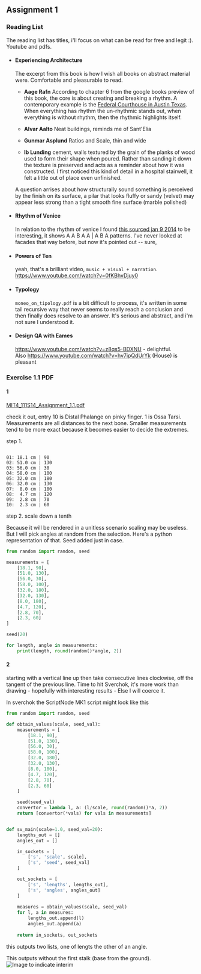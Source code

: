 ## Assignment 1

### Reading List 

The reading list has titles, i'll focus on what can be read for free and legit :). Youtube and pdfs. 

- #### Experiencing Architecture
  The excerpt from this book is how I wish all books on abstract material were. Comfortable and pleasurable to read. 

  - **Aage Rafn** 
  According to chapter 6 from the google books preview of this book, the core is about creating and breaking a rhythm. A contemporary example is the [Federal Courthouse in Austin Texas](http://en.wikipedia.org/wiki/Austin,_Texas#mediaviewer/File:Federal_Courthouse,_Austin,_TX_IMG_6339.JPG). When everything has rhythm the un-rhythmic stands out, when everything is without rhythm, then the rhythmic highlights itself.

  - **Alvar Aalto**
  Neat buildings, reminds me of Sant'Elia

  - **Gunmar Asplund**
  Ratios and Scale, thin and wide

  - **Ib Lunding** cement, walls textured by the grain of the planks of wood used to form their shape when poured. Rather than sanding it down the texture is preserved and acts as a reminder about how it was constructed. I first noticed this kind of detail in a hospital stairwell, it felt a little out of place even unfinished.

  A question arrises about how structurally sound something is perceived by the finish on its surface, a pilar that looks fluffy or sandy (velvet) may appear less strong than a tight smooth fine surface (marble polished)

- #### Rhythm of Venice
  In relation to the rhythm of venice I found [this sourced jan 9 2014](http://ocw.mit.edu/courses/architecture/4-111-introduction-to-architecture-environmental-design-spring-2014/readings/) to be interesting, it shows A A B A A | A B A patterns. I've never looked at facades that way before, but now it's pointed out -- sure, 

- #### Powers of Ten
  yeah, that's a brilliant video, `music + visual + narration`. 
  https://www.youtube.com/watch?v=0fKBhvDjuy0

- #### Typology
  `moneo_on_tipology.pdf` is a bit difficult to process, it's written in some tail recursive way that never seems to really reach a conclusion and then finally does resolve to an answer. It's serious and abstract, and i'm not sure I understood it. 

- #### Design QA with Eames
  https://www.youtube.com/watch?v=z8qs5-BDXNU - delightful.  
  Also https://www.youtube.com/watch?v=hv7ipQdUrYk (House) is pleasant

### Exercise 1.1 PDF

#### 1

[MIT4_111S14_Assignment_1.1.pdf](http://ocw.mit.edu/courses/architecture/4-111-introduction-to-architecture-environmental-design-spring-2014/assignments/MIT4_111S14_Assignment_1.1.pdf)

check it out, entry 10 is Distal Phalange on pinky finger. 1 is Ossa Tarsi. Measurements are all distances to the next bone. Smaller measurements tend to be more exact because it becomes easier to decide the extremes.

step 1.

```text

01: 18.1 cm | 90
02: 51.0 cm | 130
03: 56.0 cm | 30
04: 58.0 cm | 100
05: 32.0 cm | 180
06: 32.0 cm | 130
07:  8.0 cm | 180
08:  4.7 cm | 120
09:  2.8 cm | 70
10:  2.3 cm | 60
```

step 2. scale down a tenth

Because it will be rendered in a unitless scenario scaling may be useless. But I will pick angles at random from the selection. Here's a python representation of that. Seed added just in case.

```python
from random import random, seed

measurements = [
    [18.1, 90],
    [51.0, 130],
    [56.0, 30],
    [58.0, 100],
    [32.0, 180],
    [32.0, 130],
    [8.0, 180],
    [4.7, 120],
    [2.8, 70],
    [2.3, 60]
]

seed(20)

for length, angle in measurements:
    print(length, round(random()*angle, 2))

```

#### 2

starting with a vertical line up then take consecutive lines clockwise, off the tangent of the previous line.
Time to hit Sverchok, it's more work than drawing - hopefully with interesting results - Else I will coerce it.

In sverchok the ScriptNode MK1 script might look like this

```Python
from random import random, seed

def obtain_values(scale, seed_val):
    measurements = [
        [18.1, 90],
        [51.0, 130],
        [56.0, 30],
        [58.0, 100],
        [32.0, 180],
        [32.0, 130],
        [8.0, 180],
        [4.7, 120],
        [2.8, 70],
        [2.3, 60]
    ]

    seed(seed_val)
    convertor = lambda l, a: (l/scale, round(random()*a, 2))
    return [convertor(*vals) for vals in measurements]


def sv_main(scale=1.0, seed_val=20):
    lengths_out = []
    angles_out = []

    in_sockets = [
        ['s', 'scale', scale],
        ['s', 'seed', seed_val]
    ]

    out_sockets = [
        ['s', 'lengths', lengths_out],
        ['s', 'angles', angles_out]
    ]
    
    measures = obtain_values(scale, seed_val)
    for l, a in measures:
        lengths_out.append(l)
        angles_out.append(a)
    
    return in_sockets, out_sockets

```
this outputs two lists, one of lengts the other of an angle.

This outputs without the first stalk (base from the ground). 
![Image to indicate interim](https://cloud.githubusercontent.com/assets/619340/5706030/d6dd63f8-9a7d-11e4-9be2-a2402a89f0fd.png)






